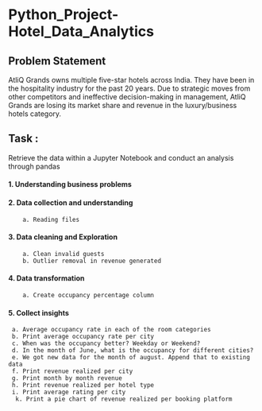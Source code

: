 # Python_Project-Hotel_Data_Analytics

## Problem Statement 

AtliQ Grands owns multiple five-star hotels across India. They have been in the hospitality industry for the past 20 years. Due to strategic moves from other competitors and ineffective decision-making in management, AtliQ Grands are losing its market share and revenue in the luxury/business hotels category.

## Task : 

Retrieve the data within a Jupyter Notebook and conduct an analysis through pandas 

#### 1. Understanding business problems 

#### 2. Data collection and understanding 
        a. Reading files 
        
#### 3. Data cleaning and Exploration 
        a. Clean invalid guests
        b. Outlier removal in revenue generated
  
#### 4. Data transformation 
        a. Create occupancy percentage column
  
#### 5. Collect insights 
     a. Average occupancy rate in each of the room categories
     b. Print average occupancy rate per city
     c. When was the occupancy better? Weekday or Weekend?
     d. In the month of June, what is the occupancy for different cities?
     e. We got new data for the month of august. Append that to existing data
     f. Print revenue realized per city
     g. Print month by month revenue
     h. Print revenue realized per hotel type
     i. Print average rating per city
      k. Print a pie chart of revenue realized per booking platform
